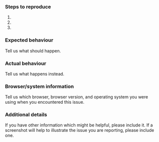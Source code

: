 <!--
Thank you for reporting an issue with the Hypothesis client! This is our bug
tracker. If you have any support questions please email support@hypothes.is
instead.

Please check that the issue you're reporting isn't already reported. You
can use the GitHub issues search box to help with this.
-->

### Steps to reproduce
1.
2.
3.

### Expected behaviour
Tell us what should happen.

### Actual behaviour
Tell us what happens instead.

### Browser/system information
Tell us which browser, browser version, and operating system you were using when
you encountered this issue.

### Additional details
If you have other information which might be helpful, please include it. If a
screenshot will help to illustrate the issue you are reporting, please include
one.
